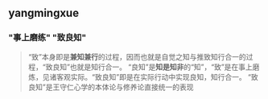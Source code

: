 
## yangmingxue

### "事上磨练" "致良知"
> “致”本身即是**兼知兼行**的过程，因而也就是自觉之知与推致知行合一的过程，“致良知”也就是知行合一。  “良知”是**知是知非**的“知”，“致”是在事上磨炼，见诸客观实际。“致良知”即是在实际行动中实现良知，知行合一。 “致良知”是王守仁心学的本体论与修养论直接统一的表现
